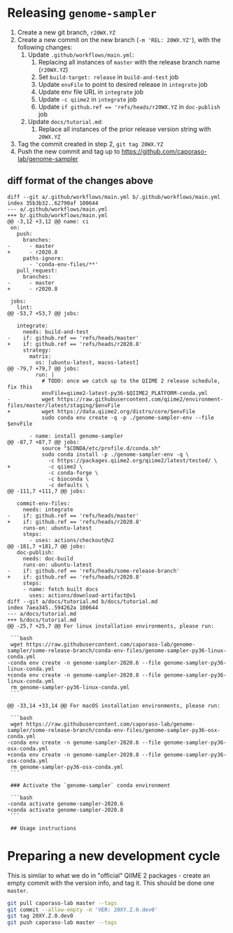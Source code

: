 # Releasing `genome-sampler`

1. Create a new git branch, `r20WX.YZ`
2. Create a new commit on the new branch (`-m 'REL: 20WX.YZ'`), with the
   following changes:
    1. Update `.github/workflows/main.yml`:
        1. Replacing all instances of `master` with the release branch name
           (`r20WX.YZ`)
        2. Set `build-target: release` in `build-and-test` job
        3. Update `envFile` to point to desired release in `integrate` job
        4. Update env file URL in `integrate` job
        5. Update `-c qiime2` in `integrate` job
        6. Update `if github.ref == 'refs/heads/r20WX.YZ` in `doc-publish` job
    2. Update `docs/tutorial.md`:
        1. Replace all instances of the prior release version string with
           `20WX.YZ`
3. Tag the commit created in step 2, `git tag 20WX.YZ`
4. Push the new commit and tag up to
   https://github.com/caporaso-lab/genome-sampler

## diff format of the changes above

    diff --git a/.github/workflows/main.yml b/.github/workflows/main.yml
    index 35b3b32..62790af 100644
    --- a/.github/workflows/main.yml
    +++ b/.github/workflows/main.yml
    @@ -3,12 +3,12 @@ name: ci
     on:
       push:
         branches:
    -      - master
    +      - r2020.8
         paths-ignore:
           - 'conda-env-files/**'
       pull_request:
         branches:
    -      - master
    +      - r2020.8

     jobs:
       lint:
    @@ -53,7 +53,7 @@ jobs:

       integrate:
         needs: build-and-test
    -    if: github.ref == 'refs/heads/master'
    +    if: github.ref == 'refs/heads/r2020.8'
         strategy:
           matrix:
             os: [ubuntu-latest, macos-latest]
    @@ -79,7 +79,7 @@ jobs:
             run: |
               # TODO: once we catch up to the QIIME 2 release schedule, fix this
               envFile=qiime2-latest-py36-$QIIME2_PLATFORM-conda.yml
    -          wget https://raw.githubusercontent.com/qiime2/environment-files/master/latest/staging/$envFile
    +          wget https://data.qiime2.org/distro/core/$envFile
               sudo conda env create -q -p ./genome-sampler-env --file $envFile

           - name: install genome-sampler
    @@ -87,7 +87,7 @@ jobs:
               source "$CONDA/etc/profile.d/conda.sh"
               sudo conda install -p ./genome-sampler-env -q \
                 -c https://packages.qiime2.org/qiime2/latest/tested/ \
    +            -c qiime2 \
                 -c conda-forge \
                 -c bioconda \
                 -c defaults \
    @@ -111,7 +111,7 @@ jobs:

       commit-env-files:
         needs: integrate
    -    if: github.ref == 'refs/heads/master'
    +    if: github.ref == 'refs/heads/r2020.8'
         runs-on: ubuntu-latest
         steps:
           - uses: actions/checkout@v2
    @@ -181,7 +181,7 @@ jobs:
       doc-publish:
         needs: doc-build
         runs-on: ubuntu-latest
    -    if: github.ref == 'refs/heads/some-release-branch'
    +    if: github.ref == 'refs/heads/r2020.8'
         steps:
         - name: fetch built docs
           uses: actions/download-artifact@v1
    diff --git a/docs/tutorial.md b/docs/tutorial.md
    index 7aea345..594262a 100644
    --- a/docs/tutorial.md
    +++ b/docs/tutorial.md
    @@ -25,7 +25,7 @@ For linux installation environments, please run:

     ```bash
     wget https://raw.githubusercontent.com/caporaso-lab/genome-sampler/some-release-branch/conda-env-files/genome-sampler-py36-linux-conda.yml
    -conda env create -n genome-sampler-2020.6 --file genome-sampler-py36-linux-conda.yml
    +conda env create -n genome-sampler-2020.8 --file genome-sampler-py36-linux-conda.yml
     rm genome-sampler-py36-linux-conda.yml
     ```

    @@ -33,14 +33,14 @@ For macOS installation environments, please run:

     ```bash
     wget https://raw.githubusercontent.com/caporaso-lab/genome-sampler/some-release-branch/conda-env-files/genome-sampler-py36-osx-conda.yml
    -conda env create -n genome-sampler-2020.6 --file genome-sampler-py36-osx-conda.yml
    +conda env create -n genome-sampler-2020.8 --file genome-sampler-py36-osx-conda.yml
     rm genome-sampler-py36-osx-conda.yml
     ```

     ### Activate the `genome-sampler` conda environment

     ```bash
    -conda activate genome-sampler-2020.6
    +conda activate genome-sampler-2020.8
     ```

     ## Usage instructions

# Preparing a new development cycle

This is similar to what we do in "official" QIIME 2 packages - create an empty
commit with the version info, and tag it. This should be done one `master`.

```bash
git pull caporaso-lab master --tags
git commit --allow-empty -m 'VER: 20XY.Z.0.dev0'
git tag 20XY.Z.0.dev0
git push caporaso-lab master --tags
```
